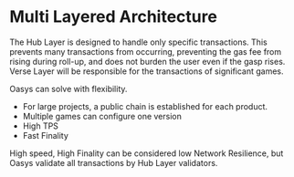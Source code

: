 # Multi Layered Architecture

The Hub Layer is designed to handle only specific transactions. This prevents many transactions from occurring, preventing the gas fee from rising during roll-up, and does not burden the user even if the gasp rises. 
Verse Layer will be responsible for the transactions of significant games.

Oasys can solve with flexibility.

- For large projects, a public chain is established for each product. 
- Multiple games can configure one version 
- High TPS
- Fast Finality 

High speed, High Finality can be considered low Network Resilience, but Oasys validate all transactions by Hub Layer validators.



